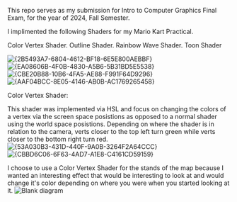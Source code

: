This repo serves as my submission for Intro to Computer Graphics Final Exam, for the year of 2024, Fall Semester.

I implimented the following Shaders for my Mario Kart Practical.

Color Vertex Shader. Outline Shader. Rainbow Wave Shader. Toon Shader

![{2B5493A7-6804-4612-BF18-6E5E800AEBBF}](https://github.com/user-attachments/assets/4671a8d2-8d24-4410-bc7f-c6265977b7ea) ![{EA08606B-4F0B-4830-A5B6-5B31BD5E5538}](https://github.com/user-attachments/assets/19ff712c-3310-4535-9676-dec2016eb9ee) ![{CBE20B88-10B6-4FA5-AE88-F991F64D9296}](https://github.com/user-attachments/assets/30aa5524-7420-49b7-b3a0-39f7dbeeff8f) ![{AAF04BCC-8E05-4146-AB0B-AC1769265458}](https://github.com/user-attachments/assets/52ec7a64-1ce0-475a-b627-edeebbd2b71a)


Color Vertex Shader:

This shader was implemented via HSL and focus on changing the colors of a vertex via the screen space posistions as opposed to a normal shader using the world space posistions.
Depending on where the shader is in relation to the camera, verts closer to the top left turn green while verts closer to the bottom right turn red.
![{53A030B3-431D-440F-9A0B-3264F2A64CCC}](https://github.com/user-attachments/assets/8bfcf01c-854a-4533-b6bd-2c8896cc14dc) ![{CBBD6C06-6F63-4AD7-A1E8-C4161CD59159}](https://github.com/user-attachments/assets/00b3e5e4-8a88-4cb4-8576-9dc8c1e6cd8d)

I choose to use a Color Vertex Shader for the stands of the map because I wanted an interesting effect that would be interesting to look at and would change it's color depending on where you were when you started looking at it. 
![Blank diagram](https://github.com/user-attachments/assets/af00ca9a-6d5e-491c-ab2f-73872a9b191f)


